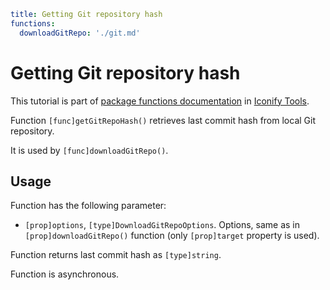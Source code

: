 ```yaml
title: Getting Git repository hash
functions:
  downloadGitRepo: './git.md'
```

# Getting Git repository hash

This tutorial is part of [package functions documentation](./index.md) in [Iconify Tools](../index.md).

Function `[func]getGitRepoHash()` retrieves last commit hash from local Git repository.

It is used by `[func]downloadGitRepo()`.

## Usage

Function has the following parameter:

- `[prop]options`, `[type]DownloadGitRepoOptions`. Options, same as in `[prop]downloadGitRepo()` function (only `[prop]target` property is used).

Function returns last commit hash as `[type]string`.

Function is asynchronous.
